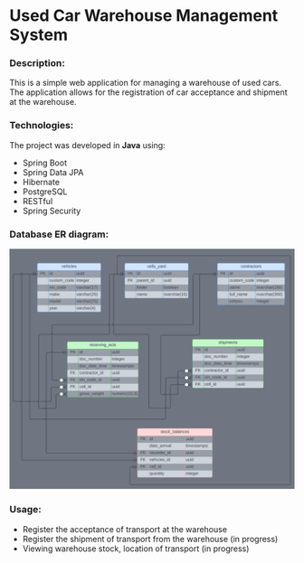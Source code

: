 # Used Car Warehouse Management System

### Description:
This is a simple web application for managing a warehouse of used cars.  
The application allows for the registration of car acceptance and shipment at the warehouse.

### Technologies:
The project was developed in **Java** using:
* Spring Boot
* Spring Data JPA
* Hibernate
* PostgreSQL
* RESTful
* Spring Security

### Database ER diagram:
![](src/main/resources/pics/plan_schema.png)

### Usage:
* Register the acceptance of transport at the warehouse
* Register the shipment of transport from the warehouse (in progress)
* Viewing warehouse stock, location of transport (in progress)